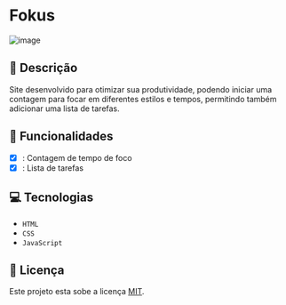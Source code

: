 # Fokus

![image](https://github.com/user-attachments/assets/e801dad6-3134-42aa-809a-c0ad0e6fee26)

## 📑 Descrição

Site desenvolvido para otimizar sua produtividade, podendo iniciar uma contagem para focar em diferentes estilos e tempos, permitindo também adicionar uma lista de tarefas.

## 🎯 Funcionalidades

- [x] : Contagem de tempo de foco <br>
- [x] : Lista de tarefas 

## 💻 Tecnologias 

- `HTML`
- `CSS`
- `JavaScript`

## 🚧 Licença

Este projeto esta sobe a licença [MIT](./LICENSE).
